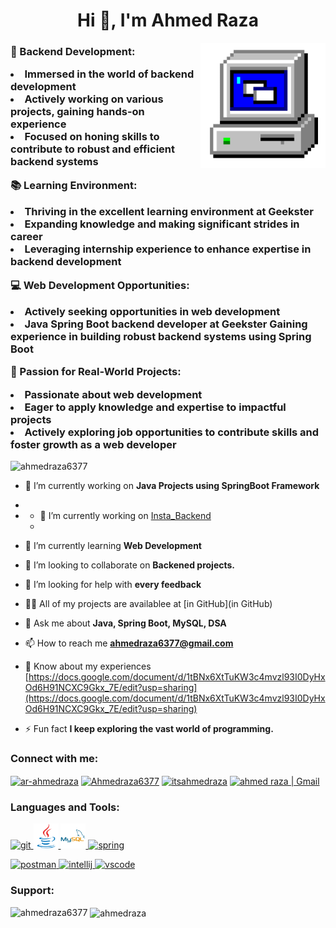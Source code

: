 <h1 align="center">Hi 👋, I'm Ahmed Raza</h1>
<img align="right" alt="GIF" src="https://github.com/deut-erium/deut-erium/blob/master/assets/computer.gif?raw=1" width="200vw" />

<h3 align="left">

🚀 Backend Development:

<li>Immersed in the world of backend development</li>
<li>Actively working on various projects, gaining hands-on experience</li>
<li>Focused on honing skills to contribute to robust and efficient backend systems</li>

📚 Learning Environment:

<li>Thriving in the excellent learning environment at Geekster</li>
<li>Expanding knowledge and making significant strides in career</li>
<li>Leveraging internship experience to enhance expertise in backend development</li>

💻 Web Development Opportunities:

<li>Actively seeking opportunities in web development</li>
<li>Java Spring Boot backend developer at Geekster
Gaining experience in building robust backend systems using Spring Boot</li>

🌟 Passion for Real-World Projects:

<li>Passionate about web development</li>
<li>Eager to apply knowledge and expertise to impactful projects</li>
<li>Actively exploring job opportunities to contribute skills and foster growth as a web developer</li>
</h3>

<p align="left"> <img src="https://komarev.com/ghpvc/?username=ahmedraza6377&label=Profile%20views&color=0e75b6&style=flat" alt="ahmedraza6377" /> </p>


- 🔭 I’m currently working on **Java Projects using SpringBoot Framework**
- 
- - 🔭 I’m currently working on [Insta_Backend](https://github.com/ahmedraza6377/instaBackend/tree/65fe7e427fcea1b182179e5c9ab78cfe3eb2f375/InstaBackend)
  - 
- 🌱 I’m currently learning **Web Development**

- 👯 I’m looking to collaborate on **Backened projects.**

- 🤝 I’m looking for help with **every feedback**

- 👨‍💻 All of my projects are availablee at [in GitHub](in GitHub)

- 💬 Ask me about **Java, Spring Boot, MySQL, DSA**

- 📫 How to reach me **ahmedraza6377@gmail.com**

- 📄 Know about my experiences [https://docs.google.com/document/d/1tBNx6XtTuKW3c4mvzl93I0DyHxOd6H91NCXC9Gkx_7E/edit?usp=sharing](https://docs.google.com/document/d/1tBNx6XtTuKW3c4mvzl93I0DyHxOd6H91NCXC9Gkx_7E/edit?usp=sharing)

- ⚡ Fun fact **I keep exploring the vast world of programming.**

<h3 align="left">Connect with me:</h3>
<p align="left">
<a href="[https://linkedin.com/in/satyam-jais](https://www.linkedin.com/in/ar-ahmedraza/)" target="blank"><img align="center" src="https://raw.githubusercontent.com/rahuldkjain/github-profile-readme-generator/master/src/images/icons/Social/linked-in-alt.svg" alt="ar-ahmedraza" height="30" width="40" /></a>
<a href="https://www.hackerrank.com/Ahmedraza6377?hr_r=1" target="blank"><img align="center" src="https://raw.githubusercontent.com/rahuldkjain/github-profile-readme-generator/master/src/images/icons/Social/hackerrank.svg" alt="Ahmedraza6377" height="30" width="40" /></a>
<a href="https://leetcode.com/itsahmedraza/" target="blank"><img align="center" src="https://raw.githubusercontent.com/rahuldkjain/github-profile-readme-generator/master/src/images/icons/Social/leet-code.svg" alt="itsahmedraza" height="30" width="40" /></a>
</a>
  <a href="mailto:ahmedraza6377@gmail.com">
    <img align="center" alt="ahmed raza | Gmail" width="26px" src="https://github.com/TheDudeThatCode/TheDudeThatCode/blob/master/Assets/Gmail.svg" />
  </a>
</p>


<h3 align="left">Languages and Tools:</h3>
<p align="left"> <a href="https://git-scm.com/" target="_blank" rel="noreferrer"> <img src="https://www.vectorlogo.zone/logos/git-scm/git-scm-icon.svg" alt="git" width="40" height="40"/> </a><a href="https://www.java.com" target="_blank" rel="noreferrer"> <img src="https://raw.githubusercontent.com/devicons/devicon/master/icons/java/java-original.svg" alt="java" width="40" height="40"/> </a> <a href="https://www.mysql.com/" target="_blank" rel="noreferrer"> <img src="https://raw.githubusercontent.com/devicons/devicon/master/icons/mysql/mysql-original-wordmark.svg" alt="mysql" width="40" height="40"/> </a> <a href="https://spring.io/" target="_blank" rel="noreferrer"> <img src="https://www.vectorlogo.zone/logos/springio/springio-icon.svg" alt="spring" width="40" height="40"/> </a> </p></a> <a href="https://postman.com" target="_blank" rel="noreferrer"> <img src="https://www.vectorlogo.zone/logos/getpostman/getpostman-icon.svg" alt="postman" width="40" height="40"/> </a>
<a href="https://www.jetbrains.com/idea/features/#:~:text=IntelliJ%20IDEA%20is%20the%20leading,development%20support%2C%20and%20much%20more." target="_blank" rel="noreferrer"> <img src="https://upload.wikimedia.org/wikipedia/commons/thumb/9/9c/IntelliJ_IDEA_Icon.svg/1024px-IntelliJ_IDEA_Icon.svg.png" alt="intellij" width="40" height="40"/> </a>
 <a href="https://code.visualstudio.com/" target="_blank" rel="noreferrer"> <img src="https://cdn.dribbble.com/users/6569/screenshots/16471177/media/8bbfe7fd594073dc6271d5d852c7381a.png?compress=1&resize=400x300&vertical=top" alt="vscode" width="40" height="40"/> </a>
<h3 align="left">Support:</h3>




<p><img align="left" src="https://github-readme-stats.vercel.app/api/top-langs?username=ahmedraza6377&show_icons=true&locale=en&layout=compact" alt="ahmedraza6377" /></p>

<p>&nbsp;<img align="center" src="https://github-readme-stats.vercel.app/api?username=ahmedraza6377&show_icons=true&locale=en" alt="ahmedraza" /></p>
